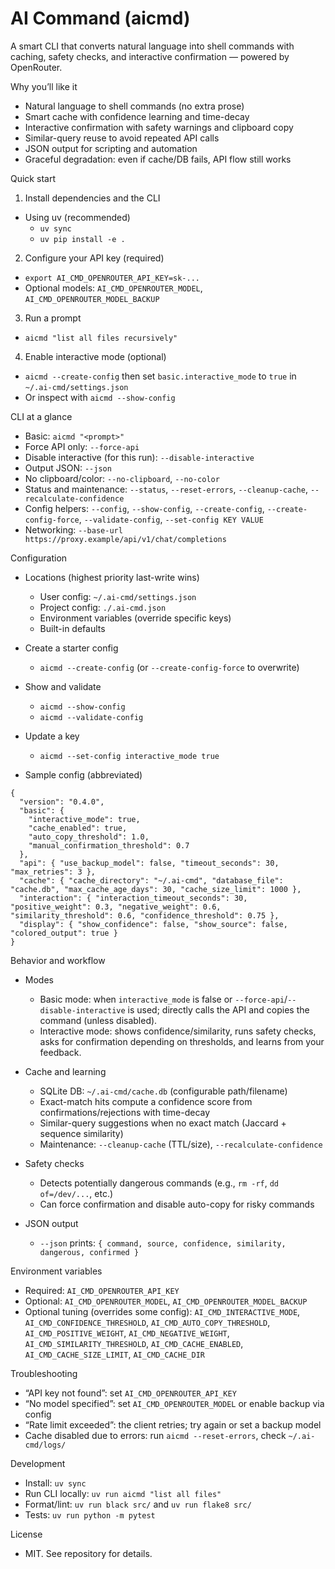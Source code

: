AI Command (aicmd)
===================

A smart CLI that converts natural language into shell commands with caching, safety checks, and interactive confirmation — powered by OpenRouter.

Why you’ll like it
- Natural language to shell commands (no extra prose)
- Smart cache with confidence learning and time-decay
- Interactive confirmation with safety warnings and clipboard copy
- Similar-query reuse to avoid repeated API calls
- JSON output for scripting and automation
- Graceful degradation: even if cache/DB fails, API flow still works

Quick start
1) Install dependencies and the CLI

- Using uv (recommended)
  - `uv sync`
  - `uv pip install -e .`

2) Configure your API key (required)

- `export AI_CMD_OPENROUTER_API_KEY=sk-...`
- Optional models: `AI_CMD_OPENROUTER_MODEL`, `AI_CMD_OPENROUTER_MODEL_BACKUP`

3) Run a prompt

- `aicmd "list all files recursively"`

4) Enable interactive mode (optional)

- `aicmd --create-config` then set `basic.interactive_mode` to `true` in `~/.ai-cmd/settings.json`
- Or inspect with `aicmd --show-config`

CLI at a glance
- Basic: `aicmd "<prompt>"`
- Force API only: `--force-api`
- Disable interactive (for this run): `--disable-interactive`
- Output JSON: `--json`
- No clipboard/color: `--no-clipboard`, `--no-color`
- Status and maintenance: `--status`, `--reset-errors`, `--cleanup-cache`, `--recalculate-confidence`
- Config helpers: `--config`, `--show-config`, `--create-config`, `--create-config-force`, `--validate-config`, `--set-config KEY VALUE`
- Networking: `--base-url https://proxy.example/api/v1/chat/completions`

Configuration
- Locations (highest priority last-write wins)
  - User config: `~/.ai-cmd/settings.json`
  - Project config: `./.ai-cmd.json`
  - Environment variables (override specific keys)
  - Built-in defaults

- Create a starter config
  - `aicmd --create-config` (or `--create-config-force` to overwrite)

- Show and validate
  - `aicmd --show-config`
  - `aicmd --validate-config`

- Update a key
  - `aicmd --set-config interactive_mode true`

- Sample config (abbreviated)
```
{
  "version": "0.4.0",
  "basic": {
    "interactive_mode": true,
    "cache_enabled": true,
    "auto_copy_threshold": 1.0,
    "manual_confirmation_threshold": 0.7
  },
  "api": { "use_backup_model": false, "timeout_seconds": 30, "max_retries": 3 },
  "cache": { "cache_directory": "~/.ai-cmd", "database_file": "cache.db", "max_cache_age_days": 30, "cache_size_limit": 1000 },
  "interaction": { "interaction_timeout_seconds": 30, "positive_weight": 0.3, "negative_weight": 0.6, "similarity_threshold": 0.6, "confidence_threshold": 0.75 },
  "display": { "show_confidence": false, "show_source": false, "colored_output": true }
}
```

Behavior and workflow
- Modes
  - Basic mode: when `interactive_mode` is false or `--force-api`/`--disable-interactive` is used; directly calls the API and copies the command (unless disabled).
  - Interactive mode: shows confidence/similarity, runs safety checks, asks for confirmation depending on thresholds, and learns from your feedback.

- Cache and learning
  - SQLite DB: `~/.ai-cmd/cache.db` (configurable path/filename)
  - Exact-match hits compute a confidence score from confirmations/rejections with time-decay
  - Similar-query suggestions when no exact match (Jaccard + sequence similarity)
  - Maintenance: `--cleanup-cache` (TTL/size), `--recalculate-confidence`

- Safety checks
  - Detects potentially dangerous commands (e.g., `rm -rf`, `dd of=/dev/...`, etc.)
  - Can force confirmation and disable auto-copy for risky commands

- JSON output
  - `--json` prints: `{ command, source, confidence, similarity, dangerous, confirmed }`

Environment variables
- Required: `AI_CMD_OPENROUTER_API_KEY`
- Optional: `AI_CMD_OPENROUTER_MODEL`, `AI_CMD_OPENROUTER_MODEL_BACKUP`
- Optional tuning (overrides some config): `AI_CMD_INTERACTIVE_MODE`, `AI_CMD_CONFIDENCE_THRESHOLD`, `AI_CMD_AUTO_COPY_THRESHOLD`, `AI_CMD_POSITIVE_WEIGHT`, `AI_CMD_NEGATIVE_WEIGHT`, `AI_CMD_SIMILARITY_THRESHOLD`, `AI_CMD_CACHE_ENABLED`, `AI_CMD_CACHE_SIZE_LIMIT`, `AI_CMD_CACHE_DIR`

Troubleshooting
- “API key not found”: set `AI_CMD_OPENROUTER_API_KEY`
- “No model specified”: set `AI_CMD_OPENROUTER_MODEL` or enable backup via config
- “Rate limit exceeded”: the client retries; try again or set a backup model
- Cache disabled due to errors: run `aicmd --reset-errors`, check `~/.ai-cmd/logs/`

Development
- Install: `uv sync`
- Run CLI locally: `uv run aicmd "list all files"`
- Format/lint: `uv run black src/` and `uv run flake8 src/`
- Tests: `uv run python -m pytest`

License
- MIT. See repository for details.

